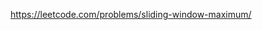 https://leetcode.com/problems/sliding-window-maximum/
<script>
//11:26 , 11:31
const A = [1,3,-1,-3,5,3,6,7], k = 3
//Output: [3,3,5,5,6,7]


//Explanation: 
const result = []
for(let i=0;i<A.length-k+1;i++){
	let left = i+1;
    let right = i+3
    let max = A[i]
	while(left<right && right <= A.length){
    	max= Math.max(A[left],max);
        left++
    }
    result.push(max)
}
console.log(result,"result")
</script>


